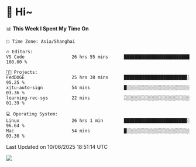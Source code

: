 # 👋 Hi~

<!--START_SECTION:waka-->
📊 **This Week I Spent My Time On** 

```text
🕑︎ Time Zone: Asia/Shanghai

🔥 Editors: 
VS Code                  26 hrs 55 mins      █████████████████████████   100.00 % 

🐱‍💻 Projects: 
FedDOGE                  25 hrs 38 mins      ████████████████████████░   95.25 % 
xjtu-auto-sign           54 mins             █░░░░░░░░░░░░░░░░░░░░░░░░   03.36 % 
learning-rec-sys         22 mins             ░░░░░░░░░░░░░░░░░░░░░░░░░   01.39 % 

💻 Operating System: 
Linux                    26 hrs 1 min        ████████████████████████░   96.64 % 
Mac                      54 mins             █░░░░░░░░░░░░░░░░░░░░░░░░   03.36 % 
```


 Last Updated on 10/06/2025 18:51:14 UTC
<!--END_SECTION:waka-->

![](https://komarev.com/ghpvc/?username=lvdongyi&label=Profile%20views&color=0e75b6&style=flat)
<!---
lvdongyi/lvdongyi is a ✨ special ✨ repository because its `README.md` (this file) appears on your GitHub profile.
You can click the Preview link to take a look at your changes.
--->

